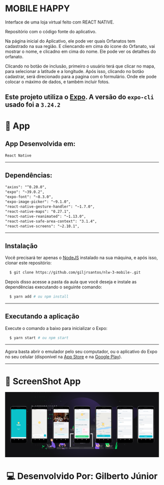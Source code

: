 # MOBILE HAPPY

Interface de uma loja virtual feito com REACT NATIVE. 

Repositório com o código fonte do aplicativo. 

Na página inicial do Aplicativo, ele pode ver quais Orfanatos tem cadastrado na sua região. E cliencando em cima do icone do Orfanato, vai mostrar o nome, e clicadno em cima do nome. Ele pode ver os detalhes do orfanato.

Clicando no botão de inclusão, primeiro o usuário terá que clicar no mapa, para selecionar a latitude e a longitude. Após isso, clicando no botão cadastrar, será direcionado para a pagina com o formulário. Onde ele pode colocar o máximo de dados, e também incluir fotos.

Este projeto utiliza o [Expo](https://expo.io/). A versão do `expo-cli` usado foi a `3.24.2`
---
# 📱 App
## App Desenvolvida em:
    React Native
---
## Dependências: 

    "axios": "^0.20.0",
    "expo": "~39.0.2",
    "expo-font": "~8.3.0",
    "expo-image-picker": "~9.1.0",
    "react-native-gesture-handler": "~1.7.0",
    "react-native-maps": "0.27.1",
    "react-native-reanimated": "~1.13.0",
    "react-native-safe-area-context": "3.1.4",
    "react-native-screens": "~2.10.1",
---
## Instalação

Você precisará ter apenas o [NodeJS](https://nodejs.org) instalado na sua máquina, e após isso, clonar este repositório:
```sh
  $ git clone https://github.com/giljrsantos/nlw-3-mobile-.git
```

Depois disso acesse a pasta da aula que você deseja e instale as dependências executando o seguinte comando:
```sh
  $ yarn add # ou npm install
```
---
## Executando a aplicação

Execute o comando a baixo para inicializar o Expo:
```sh
  $ yarn start # ou npm start
```
---
Agora basta abrir o emulador pelo seu computador, ou o aplicativo do Expo no seu celular (disponível na [App Store](https://apps.apple.com/br/app/expo-client/id982107779) e na [Google Play](https://play.google.com/store/apps/details?id=host.exp.exponent&hl=pt_BR)).

---

# 📱 ScreenShot App
<p align="center">
<img src="./src/images/readme.jpg">
</p>
<h1 align="center">💻 Desenvolvido Por: Gilberto Júnior</h1>
